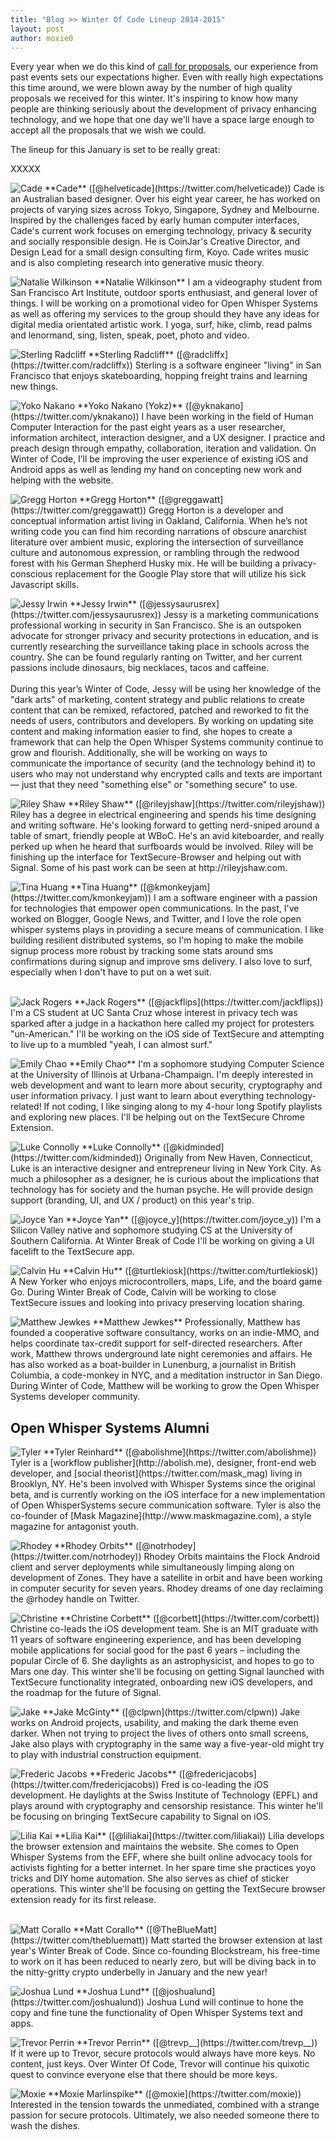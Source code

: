 ```yaml
---
title: "Blog >> Winter Of Code Lineup 2014-2015"
layout: post
author: moxie0
---
```


Every year when we do this kind of [call for proposals](/blog/winter-of-code), our experience from past events sets our
expectations higher.  Even with really high expectations this time around, we were blown away by the number of high quality
proposals we received for this winter.  It's inspiring to know how many people are thinking seriously about the development
of privacy enhancing technology, and we hope that one day we'll have a space large enough to accept all the proposals
that we wish we could.

The lineup for this January is set to be really great:

XXXXX

<img alt="Cade" src="/blog/images/cade-wboc.jpg" class="nice-left" />
**Cade** ([@helveticade](https://twitter.com/helveticade)) Cade is an Australian based designer. Over his eight year career, he
has worked on projects of varying sizes across Tokyo, Singapore, Sydney and Melbourne. Inspired by the challenges faced by early
human computer interfaces, Cade's current work focuses on emerging technology, privacy & security and socially responsible design.
He is CoinJar's Creative Director, and Design Lead for a small design consulting firm, Koyo.  Cade writes music and is also
completing research into generative music theory.

<p style="clear: both;"/>

<img alt="Natalie Wilkinson" src="/blog/images/natalie-wboc.jpg" class="nice-left" />
**Natalie Wilkinson** I am a videography student from San Francisco Art Institute, outdoor sports enthusiast, and general
lover of things. I will be working on a promotional video for Open Whisper Systems as well as offering my services to the group
should they have any ideas for digital media orientated artistic work. I yoga, surf, hike, climb, read palms and lenormand,
sing, listen, speak, poet, photo and video. 

<p style="clear: both;"/>

<img alt="Sterling Radcliff" src="/blog/images/sterling-wboc.jpg" class="nice-left" />
**Sterling Radcliff** ([@radcliffx](https://twitter.com/radcliffx)) Sterling is a software engineer "living" in San Francisco
that enjoys skateboarding, hopping freight trains and learning new things.

<p style="clear: both;"/>

<img alt="Yoko Nakano" src="/blog/images/yoko-wboc.jpg" class="nice-left" />
**Yoko Nakano (Yokz)** ([@yknakano](https://twitter.com/yknakano)) I have been working in the field of Human Computer Interaction
for the past eight years as a user researcher, information architect, interaction designer, and a UX designer. I practice and
preach design through empathy, collaboration, iteration and validation. On Winter of Code, I’ll be improving the user experience
of existing iOS and Android apps as well as lending my hand on concepting new work and helping with the website.

<p style="clear: both;"/>

<img alt="Gregg Horton" src="/blog/images/gregg-wboc.jpg" class="nice-left" />
**Gregg Horton** ([@greggawatt](https://twitter.com/greggawatt)) Gregg Horton is a developer and conceptual information artist
living in Oakland, California. When he’s not writing code you can find him recording narrations of obscure anarchist literature
over ambient music, exploring the intersection of surveillance culture and autonomous expression, or rambling through the
redwood forest with his German Shepherd Husky mix. He will be building a privacy-conscious replacement for the Google Play
store that will utilize his sick Javascript skills. 

<p style="clear: both;"/>

<img alt="Jessy Irwin" src="/blog/images/jessy-wboc.jpg" class="nice-left" />
**Jessy Irwin** ([@jessysaurusrex](https://twitter.com/jessysaurusrex)) Jessy is a marketing communications professional
working in security in San Francisco. She is an outspoken advocate for stronger privacy and security protections in
education, and is currently researching the surveillance taking place in schools across the country. She can be found
regularly ranting on Twitter, and her current passions include dinosaurs, big necklaces, tacos and caffeine. 
<br><br>
During this year’s Winter of Code, Jessy will be using her knowledge of the "dark arts" of marketing, content strategy
and public relations to create content that can be remixed, refactored, patched and reworked to fit the needs of users,
contributors and developers. By working on updating site content and making information easier to find, she hopes to create
a framework that can help the Open Whisper Systems community continue to grow and flourish. Additionally, she will be working
on ways to communicate the importance of security (and the technology behind it) to users who may not understand why
encrypted calls and texts are important— just that they need "something else" or "something secure" to use. 

<br>
<p style="clear: both;"/>

<img alt="Riley Shaw" src="/blog/images/riley-wboc.png" class="nice-left" />
**Riley Shaw** ([@rileyjshaw](https://twitter.com/rileyjshaw)) Riley has a degree in electrical engineering and spends his
time designing and writing software. He's looking forward to getting nerd-sniped around a table of smart, friendly people
at WBoC. He's an avid kiteboarder, and really perked up when he heard that surfboards would be involved. Riley will be
finishing up the interface for TextSecure-Browser and helping out with Signal. Some of his past work can be seen at
http://rileyjshaw.com.

<p style="clear: both;"/>

<img alt="Tina Huang" src="/blog/images/tina-wboc.jpg" class="nice-left" />
**Tina Huang** ([@kmonkeyjam](https://twitter.com/kmonkeyjam)) I am a software engineer with a passion for technologies
that empower open communications.  In the past, I've worked on Blogger, Google News, and Twitter, and I love the role
open whisper systems plays in providing a secure means of communication.  I like building resilient distributed systems,
so I'm hoping to make the mobile signup process more robust by tracking some stats around sms confirmations during signup
and improve sms delivery.  I also love to surf, especially when I don't have to put on a wet suit.<br><br>

<p style="clear: both;"/>

<img alt="Jack Rogers" src="/blog/images/jack-wboc.png" class="nice-left" />
**Jack Rogers** ([@jackflips](https://twitter.com/jackflips)) I'm a CS student at UC Santa Cruz whose interest in privacy
tech was sparked after a judge in a hackathon here called my project for protesters "un-American." I'll be working on the
iOS side of TextSecure and attempting to live up to a mumbled "yeah, I can almost surf."

<p style="clear: both;"/>

<img alt="Emily Chao" src="/blog/images/emily-wboc.jpg" class="nice-left" />
**Emily Chao** I'm a sophomore studying Computer Science at the University of Illinois at Urbana-Champaign. I'm deeply
interested in web development and want to learn more about security, cryptography and user information privacy. I just want
to learn about everything technology-related! If not coding, I like singing along to my 4-hour long Spotify playlists and
exploring new places. I'll be helping out on the TextSecure Chrome Extension.

<p style="clear: both;"/>

<img alt="Luke Connolly" src="/blog/images/luke-wboc.jpg" class="nice-left" />
**Luke Connolly** ([@kidminded](https://twitter.com/kidminded)) Originally from New Haven, Connecticut, Luke is an interactive
designer and entrepreneur living in New York City. As much a philosopher as a designer, he is curious about the implications
that technology has for society and the human psyche. He will provide design support (branding, UI, and UX / product) on this
year's trip.

<p style="clear: both;"/>

<img alt="Joyce Yan" src="/blog/images/joyce-wboc.jpg" class="nice-left" />
**Joyce Yan** ([@joyce_y](https://twitter.com/joyce_y)) I'm a Silicon Valley native and sophomore studying CS at the University
of Southern California. At Winter Break of Code I'll be working on giving a UI facelift to the TextSecure app.

<p style="clear: both;"/>

<img alt="Calvin Hu" src="/blog/images/calvin-wboc.jpg" class="nice-left" />
**Calvin Hu** ([@turtlekiosk](https://twitter.com/turtlekiosk)) A New Yorker who enjoys microcontrollers, maps, Life, and
the board game Go. During Winter Break of Code, Calvin will be working to close TextSecure issues and looking into privacy
preserving location sharing.

<p style="clear: both;"/>

<img alt="Matthew Jewkes" src="/blog/images/matthew-wboc.jpg" class="nice-left" />
**Matthew Jewkes**  Professionally, Matthew has founded a cooperative software consultancy, works on an indie-MMO,
and helps coordinate tax-credit support for self-directed researchers. After work, Matthew throws underground late
night ceremonies and affairs. He has also worked as a boat-builder in Lunenburg, a journalist in British Columbia,
a code-monkey in NYC, and a meditation instructor in San Diego. During Winter of Code, Matthew will be working to
grow the Open Whisper Systems developer community. 

<p style="clear: both;"/>

## Open Whisper Systems Alumni

<img alt="Tyler" src="/blog/images/tyler-wboc2.jpg" class="nice-left"/>
**Tyler Reinhard** ([@abolishme](https://twitter.com/abolishme)) Tyler is a [workflow publisher](http://abolish.me), 
designer, front-end web developer, and [social theorist](https://twitter.com/mask_mag) living in Brooklyn, NY. He's been 
involved with Whisper Systems since the original beta, and is currently working on the iOS interface for a new implementation 
of Open WhisperSystems secure communication software. Tyler is also the co-founder of [Mask Magazine](http://www.maskmagazine.com),
a style magazine for antagonist youth.

<p style="clear: both;"/>

<img alt="Rhodey" src="/blog/images/rhodey-wboc.png" class="nice-left"/>
**Rhodey Orbits** ([@notrhodey](https://twitter.com/notrhodey)) Rhodey Orbits maintains the Flock Android client and server
deployments while simultaneously limping along on development of Zones. They have a satellite in orbit and have been working
in computer security for seven years. Rhodey dreams of one day reclaiming the @rhodey handle on Twitter.

<p style="clear: both;"/>

<img alt="Christine" src="/blog/images/christine-wboc.jpg" class="nice-left"/>
**Christine Corbett** ([@corbett](https://twitter.com/corbett)) Christine co-leads the iOS development team. She is an MIT
graduate with 11 years of software engineering experience, and has been developing mobile applications for social good for
the past 6 years – including the popular Circle of 6. She daylights as an astrophysicist, and hopes to go to Mars one day.
This winter she'll be focusing on getting Signal launched with TextSecure functionality integrated, onboarding new iOS
developers, and the roadmap for the future of Signal.

<p style="clear: both;"/>

<img alt="Jake" src="/blog/images/jake-wboc.jpg" class="nice-left" />
**Jake McGinty** ([@clpwn](https://twitter.com/clpwn)) Jake works on Android projects, usability, and making the dark theme
even darker. When not trying to project the lives of others onto small screens, Jake also plays with cryptography in the same
way a five-year-old might try to play with industrial construction equipment.

<p style="clear: both;"/>

<img alt="Frederic Jacobs" src="/blog/images/fred-wboc.jpg" class="nice-left" />
**Frederic Jacobs** ([@fredericjacobs](https://twitter.com/fredericjacobs)) Fred is co-leading the iOS development.
He daylights at the Swiss Institute of Technology (EPFL) and plays around with cryptography and censorship resistance.
This winter he'll be focusing on bringing TextSecure capability to Signal on iOS.

<p style="clear: both;"/>

<img alt="Lilia Kai" src="/blog/images/lilia-wboc2.jpg" class="nice-left"/>
**Lilia Kai** ([@liliakai](https://twitter.com/liliakai)) Lilia develops the browser extension and maintains the website.
She comes to Open Whisper Systems from the EFF, where she built online advocacy tools for activists fighting for a better
internet. In her spare time she practices yoyo tricks and DIY home automation. She also serves as chief of sticker operations.
This winter she'll be focusing on getting the TextSecure browser extension ready for its first release.<br><br>

<p style="clear: both;"/>

<img alt="Matt Corallo" src="/blog/images/matt-wboc.jpg" class="nice-left" />
**Matt Corallo** ([@TheBlueMatt](https://twitter.com/thebluematt)) Matt started the browser extension at last year's
Winter Break of Code. Since co-founding Blockstream, his free-time to work on it has been reduced to nearly zero,
but will be diving back in to the nitty-gritty crypto underbelly in January and the new year!

<p style="clear: both;"/>

<img alt="Joshua Lund" src="/blog/images/jlund-wboc.jpg" class="nice-left" />
**Joshua Lund** ([@joshualund](https://twitter.com/joshualund))  Joshua Lund will continue to hone the copy and fine
tune the functionality of Open Whisper Systems text and apps.

<p style="clear: both;"/>

<img alt="Trevor Perrin" src="/blog/images/trevor-wboc.jpg" class="nice-left" />
**Trevor Perrin** ([@trevp__](https://twitter.com/trevp__)) If it were up to Trevor, secure protocols would always have
more keys.  No content, just keys.  Over Winter Of Code, Trevor will continue his quixotic quest to convince
everyone else that there should be more keys.

<p style="clear: both;"/>

<img alt="Moxie" src="/blog/images/moxie-wboc.jpg" class="nice-left"/>
**Moxie Marlinspike** ([@moxie](https://twitter.com/moxie)) Interested in the tension towards the unmediated,
combined with a strange passion for secure protocols.  Ultimately, we also needed someone there to wash the dishes.

<p style="clear: both;"/>

